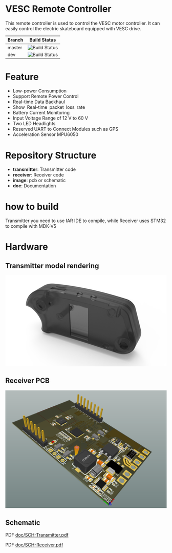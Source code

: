 # VESC Remote Controller

This remote controller is used to control the VESC motor controller. It can easily control the electric skateboard equipped with VESC drive.



| Branch | Build Status                                                 |
| ------ | ------------------------------------------------------------ |
| master | ![Build Status](https://camo.githubusercontent.com/0cce57dd531f9e16706cb1456696e504a9b32d38/68747470733a2f2f7472617669732d63692e6f72672f6d6164636f777377652f4f44726976652e706e673f6272616e63683d6d6173746572) |
| dev    | ![Build Status](https://camo.githubusercontent.com/0cce57dd531f9e16706cb1456696e504a9b32d38/68747470733a2f2f7472617669732d63692e6f72672f6d6164636f777377652f4f44726976652e706e673f6272616e63683d6d6173746572) |

# Feature
- Low-power Consumption
- Support Remote Power Control
- Real-time Data Backhaul
- Show Real-time packet loss rate
- Battery Current Monitoring
- Input Voltage Range of 12 V to 60 V
- Two LED Headlights
- Reserved UART to Connect Modules such as GPS
- Acceleration Sensor MPU6050

# Repository Structure

- **transmitter**: Transmitter code
- **receiver**: Receiver code
- **image**: pcb or schematic
- **doc**: Documentation

# how to build

Transmitter you need to use IAR IDE to compile, while Receiver uses STM32 to compile with MDK-V5

# Hardware

## Transmitter model rendering

![transmitter](image/transmitter.png)

## Receiver PCB

![](image/board-f.png)



## Schematic

PDF [doc/SCH-Transmitter.pdf](doc/SCH-Transmitter.pdf)

PDF [doc/SCH-Receiver.pdf](doc/SCH-Receiver.pdf)







